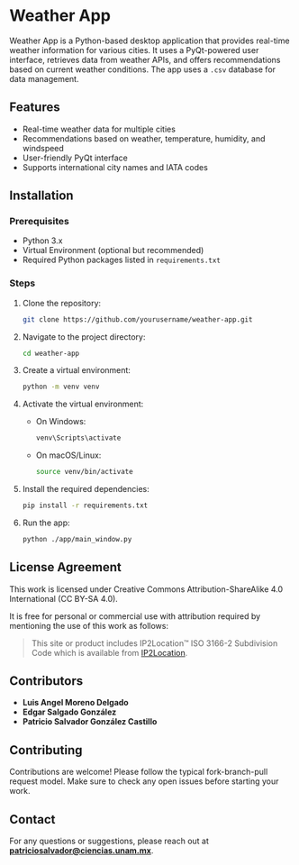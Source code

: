 # Weather App

Weather App is a Python-based desktop application that provides real-time weather information for various cities. It uses a PyQt-powered user interface, retrieves data from weather APIs, and offers recommendations based on current weather conditions. The app uses a `.csv` database for data management.

## Features
- Real-time weather data for multiple cities
- Recommendations based on weather, temperature, humidity, and windspeed
- User-friendly PyQt interface
- Supports international city names and IATA codes

## Installation

### Prerequisites
- Python 3.x
- Virtual Environment (optional but recommended)
- Required Python packages listed in `requirements.txt`

### Steps

1. Clone the repository:
    ```bash
    git clone https://github.com/yourusername/weather-app.git
    ```

2. Navigate to the project directory:
    ```bash
    cd weather-app
    ```

3. Create a virtual environment:
    ```bash
    python -m venv venv
    ```

4. Activate the virtual environment:
    - On Windows:
        ```bash
        venv\Scripts\activate
        ```
    - On macOS/Linux:
        ```bash
        source venv/bin/activate
        ```

5. Install the required dependencies:
    ```bash
    pip install -r requirements.txt
    ```

6. Run the app:
    ```bash
    python ./app/main_window.py
    ```

## License Agreement
This work is licensed under Creative Commons Attribution-ShareAlike 4.0 International (CC BY-SA 4.0).

It is free for personal or commercial use with attribution required by mentioning the use of this work as follows: 

> This site or product includes IP2Location™ ISO 3166-2 Subdivision Code which is available from [IP2Location](https://www.ip2location.com).

## Contributors
- **Luis Angel Moreno Delgado**
- **Edgar Salgado González**
- **Patricio Salvador González Castillo**

## Contributing
Contributions are welcome! Please follow the typical fork-branch-pull request model. Make sure to check any open issues before starting your work.

## Contact
For any questions or suggestions, please reach out at **patriciosalvador@ciencias.unam.mx**.

